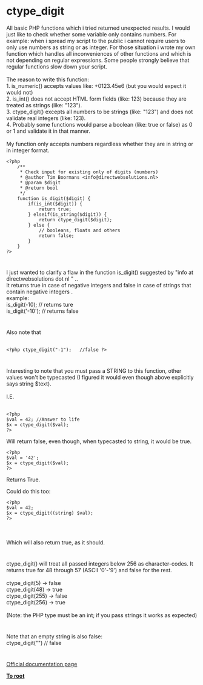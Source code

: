 # ctype_digit



All basic PHP functions which i tried returned unexpected results. I would just like to check whether some variable only contains numbers. For example: when i spread my script to the public i cannot require users to only use numbers as string or as integer. For those situation i wrote my own function which handles all inconveniences of other functions and which is not depending on regular expressions. Some people strongly believe that regular functions slow down your script.<br><br>The reason to write this function:<br>1. is_numeric() accepts values like: +0123.45e6 (but you would expect it would not)<br>2. is_int() does not accept HTML form fields (like: 123) because they are treated as strings (like: "123").<br>3. ctype_digit() excepts all numbers to be strings (like: "123") and does not validate real integers (like: 123).<br>4. Probably some functions would parse a boolean (like: true or false) as 0 or 1 and validate it in that manner.<br><br>My function only accepts numbers regardless whether they are in string or in integer format.<br>

```
<?php
    /**
     * Check input for existing only of digits (numbers)
     * @author Tim Boormans <info@directwebsolutions.nl>
     * @param $digit
     * @return bool
     */
    function is_digit($digit) {
        if(is_int($digit)) {
            return true;
        } elseif(is_string($digit)) {
            return ctype_digit($digit);
        } else {
            // booleans, floats and others
            return false;
        }
    }
?>
```
  

#

I just wanted to clarify a flaw in the function is_digit() suggested by "info at directwebsolutions dot nl " .. <br>It returns true in case of negative integers and false in case of strings that contain negative integers .<br> example:<br>is_digit(-10); // returns ture<br>is_digit(&apos;-10&apos;); // returns false  

#

Also note that<br><br>

```
<?php ctype_digit("-1");   //false ?>
```
  

#

Interesting to note that you must pass a STRING to this function, other values won&apos;t be typecasted (I figured it would even though above explicitly says string $text).<br><br>I.E.<br><br>

```
<?php
$val = 42; //Answer to life
$x = ctype_digit($val);
?>
```


Will return false, even though, when typecasted to string, it would be true.



```
<?php
$val = '42';
$x = ctype_digit($val);
?>
```


Returns True.

Could do this too:



```
<?php
$val = 42;
$x = ctype_digit((string) $val);
?>
```
<br><br>Which will also return true, as it should.  

#

ctype_digit() will treat all passed integers below 256 as character-codes. It returns true for 48 through 57 (ASCII &apos;0&apos;-&apos;9&apos;) and false for the rest.<br><br>ctype_digit(5) -&gt; false<br>ctype_digit(48) -&gt; true<br>ctype_digit(255) -&gt; false<br>ctype_digit(256) -&gt; true<br><br>(Note: the PHP type must be an int; if you pass strings it works as expected)  

#

Note that an empty string is also false:<br>ctype_digit("") // false  

#

[Official documentation page](https://www.php.net/manual/en/function.ctype-digit.php)

**[To root](/README.md)**